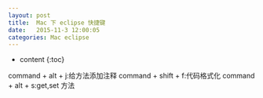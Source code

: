 ```yaml
---
layout: post
title:  Mac 下 eclipse 快捷键
date:   2015-11-3 12:00:05
categories: Mac eclipse
---
```


* content
{:toc}

command + alt + j:给方法添加注释
command + shift + f:代码格式化
command + alt + s:get,set 方法

